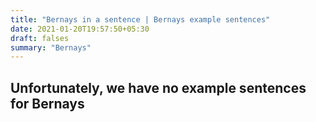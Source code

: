 ```yaml
---
title: "Bernays in a sentence | Bernays example sentences"
date: 2021-01-20T19:57:50+05:30
draft: falses
summary: "Bernays"
---
```

## Unfortunately, we have no example sentences for Bernays                 
